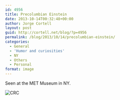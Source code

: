 ```yaml
---
id: 4956
title: Precolumbian Einstein
date: 2013-10-14T00:32:48+00:00
author: Jorge Cortell
layout: post
guid: http://cortell.net/blog/?p=4956
permalink: /blog/2013/10/14/precolumbian-einstein/
categories:
  - General
  - 'Humor and curiosities'
  - NY
  - Others
  - Personal
format: image
---
```

Seen at the MET Museum in NY.

<img class="aligncenter" alt="CRC" src="https://lh5.googleusercontent.com/-Mouq_6Si_Qk/Ult0PVKFDOI/AAAAAAAAOUM/JWCc1mv-oC8/w464-h619-no/20130924_130800.jpg" />

&nbsp;